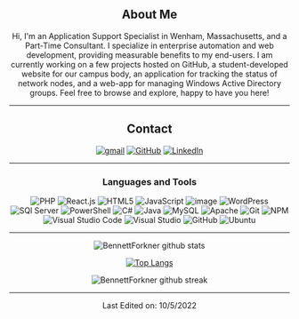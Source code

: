 <div align="center">
  
## About Me
Hi, I'm an Application Support Specialist in Wenham, Massachusetts, and a Part-Time Consultant. I specialize in enterprise automation and web development, providing measurable benefits to my end-users. I am currently working on a few projects hosted on GitHub, a student-developed website for our campus body, an application for tracking the status of network nodes, and a web-app for managing Windows Active Directory groups. Feel free to browse and explore, happy to have you here!

-------------------

## Contact
<a target="_blank" href="mailto:bffork+github@gmail.com">![gmail](https://img.shields.io/badge/gmail-%23EA4335.svg?style=for-the-badge&logo=gmail&logoColor=%23ffffff)</a> <a target="_blank" href="https://www.github.com/bennettforkner/">![GitHub](https://img.shields.io/badge/GitHub-%23000000.svg?style=for-the-badge&logo=github&logoColor=%23ffffff)</a> <a target="_blank" href="https://www.linkedin.com/in/bennettforkner/">![LinkedIn](https://img.shields.io/badge/LinkedIn-%232867B2.svg?style=for-the-badge&logo=linkedin&logoColor=%23ffffff)</a>
</a>

-------------------

### Languages and Tools  
![PHP](https://img.shields.io/badge/php-%238993be.svg?style=for-the-badge&logo=php&logoColor=%23ffffff) ![React.js](https://img.shields.io/badge/React.JS-%2306bcee.svg?style=for-the-badge&logo=react&logoColor=%23ffffff) ![HTML5](https://img.shields.io/badge/html5-%23E34F26.svg?style=for-the-badge&logo=html5&logoColor=white) ![JavaScript](https://img.shields.io/badge/javascript-%23323330.svg?style=for-the-badge&logo=javascript&logoColor=%23F7DF1E) ![image](https://img.shields.io/badge/CSS3-1572B6?style=for-the-badge&logo=css3&logoColor=white) ![WordPress](https://img.shields.io/badge/WordPress-%2321759b.svg?style=for-the-badge&logo=wordpress&logoColor=%23ffffff) ![SQl Server](https://img.shields.io/badge/Microsoft_SQL_Server-CC2927?style=for-the-badge&logo=microsoft-sql-server&logoColor=white) ![PowerShell](https://img.shields.io/badge/powershell-%23012456.svg?style=for-the-badge&logo=powershell&logoColor=%23ffffff) ![C#](https://img.shields.io/badge/c%23-%23239120.svg?style=for-the-badge&logo=c-sharp&logoColor=white) ![Java](https://img.shields.io/badge/Java-%23FFA518.svg?style=for-the-badge&logo=java&logoColor=%23ffffff) ![MySQL](https://img.shields.io/badge/mysql-%2300f.svg?style=for-the-badge&logo=mysql&logoColor=white) ![Apache](https://img.shields.io/badge/apache-%23D42029.svg?style=for-the-badge&logo=apache&logoColor=white) ![Git](https://img.shields.io/badge/git-%23F05033.svg?style=for-the-badge&logo=git&logoColor=white) ![NPM](https://img.shields.io/badge/NPM-%23000000.svg?style=for-the-badge&logo=npm&logoColor=white) ![Visual Studio Code](https://img.shields.io/badge/VisualStudioCode-0078d7.svg?style=for-the-badge&logo=visual-studio-code&logoColor=white) ![Visual Studio](https://img.shields.io/badge/VisualStudio-5C2D91.svg?style=for-the-badge&logo=visual-studio&logoColor=white) ![GitHub](https://img.shields.io/badge/github-%23121011.svg?style=for-the-badge&logo=github&logoColor=white) ![Ubuntu](https://img.shields.io/badge/Ubuntu-E95420?style=for-the-badge&logo=ubuntu&logoColor=white)
  
-------------------

![BennettForkner github stats](https://github-readme-stats-git-masterrstaa-rickstaa.vercel.app/api?username=bennettforkner&show_icons=true&theme=dracula&count_private=true&include_all_commits=true&hide=stars&PAT_1)

[![Top Langs](https://github-readme-stats-git-masterrstaa-rickstaa.vercel.app/api/top-langs/?username=bennettforkner&layout=compact&theme=dracula&PAT_1)](https://github.com/bennettforkner/github-readme-stats)

![BennettForkner github streak](https://github-readme-streak-stats.herokuapp.com/?user=bennettforkner&theme=dracula&include_all_commits=true&count_private=true)


 <div>

-----

Last Edited on: 10/5/2022
